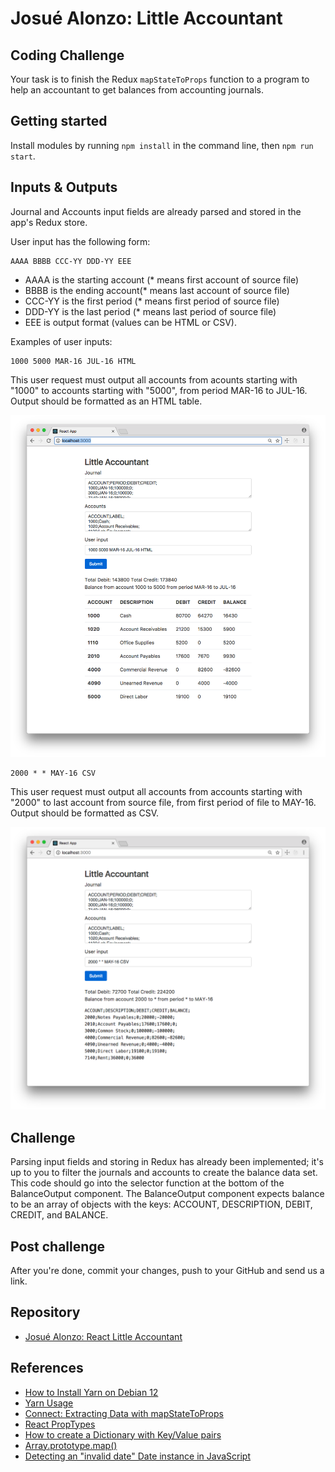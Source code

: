 # Josué Alonzo: Little Accountant

## Coding Challenge

Your task is to finish the Redux `mapStateToProps` function to a program to help an accountant to get balances from accounting journals.

## Getting started

Install modules by running `npm install` in the command line, then `npm run start`.

## Inputs & Outputs

Journal and Accounts input fields are already parsed and stored in the app's
Redux store.

User input has the following form:

    AAAA BBBB CCC-YY DDD-YY EEE

- AAAA is the starting account (* means first account of source file)
- BBBB is the ending account(* means last account of source file)
- CCC-YY is the first period (* means first period of source file)
- DDD-YY is the last period (* means last period of source file)
- EEE is output format (values can be HTML or CSV).

Examples of user inputs:

    1000 5000 MAR-16 JUL-16 HTML

This user request must output all accounts from acounts starting with "1000" to accounts starting with "5000", from period MAR-16 to JUL-16. Output should be formatted as an HTML table.

![1000 5000 MAR-16 JUL-16 HTML](/example-1.png)

    2000 * * MAY-16 CSV

This user request must output all accounts from accounts starting with "2000" to last account from source file, from first period of file to MAY-16. Output should be formatted as CSV.

![2000 * * MAY-16 CSV](/example-2.png)

## Challenge

Parsing input fields and storing in Redux has already been implemented; it's up to you to filter the journals and accounts to create the balance data set. This code should go into the selector function at the bottom of the BalanceOutput component. The BalanceOutput component expects balance to be an array of objects with the keys: ACCOUNT, DESCRIPTION, DEBIT, CREDIT, and BALANCE.

## Post challenge

After you're done, commit your changes, push to your GitHub and send us a link.

## Repository

* [Josué Alonzo: React Little Accountant](https://github.com/joshialonzo/react-little-accountant)

## References

* [How to Install Yarn on Debian 12](https://www.geeksforgeeks.org/how-to-install-yarn-on-debian-12/)
* [Yarn Usage](https://classic.yarnpkg.com/lang/en/docs/usage/)
* [Connect: Extracting Data with mapStateToProps](https://react-redux.js.org/using-react-redux/connect-mapstate)
* [React PropTypes](https://legacy.reactjs.org/docs/typechecking-with-proptypes.html)
* [How to create a Dictionary with Key/Value pairs](https://www.pietschsoft.com/post/2015/09/05/javascript-basics-how-to-create-a-dictionary-with-keyvalue-pairs)
* [Array.prototype.map()](https://developer.mozilla.org/en-US/docs/Web/JavaScript/Reference/Global_Objects/Array/map)
* [Detecting an "invalid date" Date instance in JavaScript](https://stackoverflow.com/questions/1353684/detecting-an-invalid-date-date-instance-in-javascript)